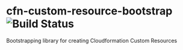 # cfn-custom-resource-bootstrap ![Build Status](https://github.com/rdbatch02/cfn-custom-resource-bootstrap/workflows/Build%20and%20run%20Tests%20with%20Gradle/badge.svg)
Bootstrapping library for creating Cloudformation Custom Resources
